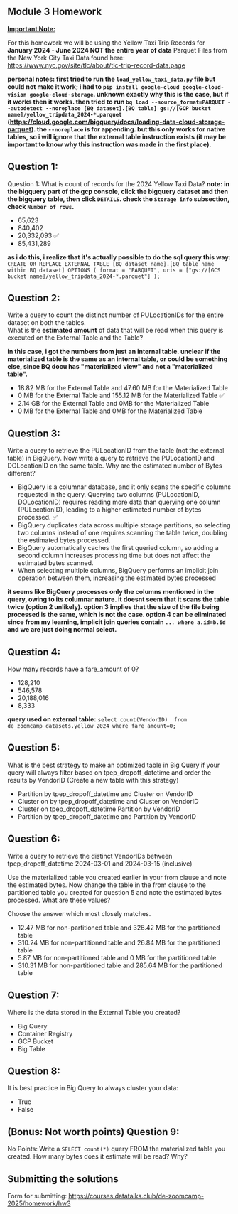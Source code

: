 ## Module 3 Homework

<b><u>Important Note:</b></u> <p> For this homework we will be using the Yellow Taxi Trip Records for **January 2024 - June 2024 NOT the entire year of data** 
Parquet Files from the New York
City Taxi Data found here: </br> https://www.nyc.gov/site/tlc/about/tlc-trip-record-data.page </br>

**personal notes: first tried to run the `load_yellow_taxi_data.py` file but could not make it work; i had to `pip install google-cloud google-cloud-vision google-cloud-storage`. unknown exactly why this is the case, but if it works then it works.
then tried to run `bq load --source_format=PARQUET --autodetect --noreplace [BQ dataset].[BQ table] gs://[GCP bucket name]/yellow_tripdata_2024-*.parquet` (https://cloud.google.com/bigquery/docs/loading-data-cloud-storage-parquet). the `--noreplace` is for appending. but this only works for native tables, so i will ignore that the external table instruction exists (it may be important to know why this instruction was made in the first place).**

## Question 1:
Question 1: What is count of records for the 2024 Yellow Taxi Data?
**note: in the bigquery part of the gcp console, click the bigquery dataset and then the bigquery table, then click `DETAILS`. check the `Storage info` subsection, check `Number of rows`.**
- 65,623
- 840,402
- 20,332,093 ✅
- 85,431,289

**as i do this, i realize that it's actually possible to do the sql query this way:**
`CREATE OR REPLACE EXTERNAL TABLE [BQ dataset name].[BQ table name within BQ dataset]
OPTIONS (
  format = "PARQUET",
  uris = ["gs://[GCS bucket name]/yellow_tripdata_2024-*.parquet"]
);`

## Question 2:
Write a query to count the distinct number of PULocationIDs for the entire dataset on both the tables.</br> 
What is the **estimated amount** of data that will be read when this query is executed on the External Table and the Table?

**in this case, i got the numbers from just an internal table. unclear if the materialized table is the same as an internal table, or could be something else, since BQ docu has "materialized view" and not a "materialized table".**

- 18.82 MB for the External Table and 47.60 MB for the Materialized Table
- 0 MB for the External Table and 155.12 MB for the Materialized Table ✅
- 2.14 GB for the External Table and 0MB for the Materialized Table
- 0 MB for the External Table and 0MB for the Materialized Table

## Question 3:
Write a query to retrieve the PULocationID from the table (not the external table) in BigQuery. Now write a query to retrieve the PULocationID and DOLocationID on the same table. Why are the estimated number of Bytes different?
- BigQuery is a columnar database, and it only scans the specific columns requested in the query. Querying two columns (PULocationID, DOLocationID) requires 
reading more data than querying one column (PULocationID), leading to a higher estimated number of bytes processed. ✅
- BigQuery duplicates data across multiple storage partitions, so selecting two columns instead of one requires scanning the table twice, 
doubling the estimated bytes processed.
- BigQuery automatically caches the first queried column, so adding a second column increases processing time but does not affect the estimated bytes scanned.
- When selecting multiple columns, BigQuery performs an implicit join operation between them, increasing the estimated bytes processed

**it seems like BigQuery processes only the columns mentioned in the query, owing to its columnar nature. it doesnt seem that it scans the table twice (option 2 unlikely). option 3 implies that the size of the file being processed is the same, which is not the case. option 4 can be eliminated since from my learning, implicit join queries contain `... where a.id=b.id` and we are just doing normal select.**

## Question 4:
How many records have a fare_amount of 0?
- 128,210
- 546,578
- 20,188,016
- 8,333

**query used on external table:**
`select count(VendorID) 
from de_zoomcamp_datasets.yellow_2024
where fare_amount=0;`

## Question 5:
What is the best strategy to make an optimized table in Big Query if your query will always filter based on tpep_dropoff_datetime and order the results by VendorID (Create a new table with this strategy)
- Partition by tpep_dropoff_datetime and Cluster on VendorID
- Cluster on by tpep_dropoff_datetime and Cluster on VendorID
- Cluster on tpep_dropoff_datetime Partition by VendorID
- Partition by tpep_dropoff_datetime and Partition by VendorID


## Question 6:
Write a query to retrieve the distinct VendorIDs between tpep_dropoff_datetime
2024-03-01 and 2024-03-15 (inclusive)</br>

Use the materialized table you created earlier in your from clause and note the estimated bytes. Now change the table in the from clause to the partitioned table you created for question 5 and note the estimated bytes processed. What are these values? </br>

Choose the answer which most closely matches.</br> 

- 12.47 MB for non-partitioned table and 326.42 MB for the partitioned table
- 310.24 MB for non-partitioned table and 26.84 MB for the partitioned table
- 5.87 MB for non-partitioned table and 0 MB for the partitioned table
- 310.31 MB for non-partitioned table and 285.64 MB for the partitioned table


## Question 7: 
Where is the data stored in the External Table you created?

- Big Query
- Container Registry
- GCP Bucket
- Big Table

## Question 8:
It is best practice in Big Query to always cluster your data:
- True
- False


## (Bonus: Not worth points) Question 9:
No Points: Write a `SELECT count(*)` query FROM the materialized table you created. How many bytes does it estimate will be read? Why?


## Submitting the solutions

Form for submitting: https://courses.datatalks.club/de-zoomcamp-2025/homework/hw3
